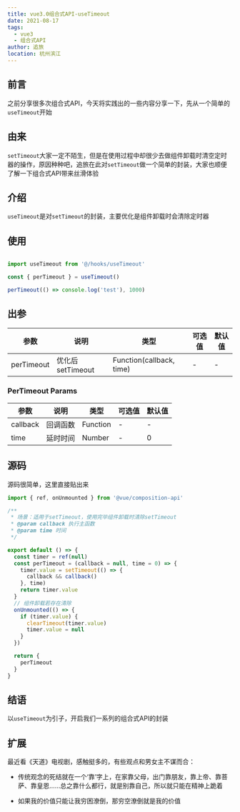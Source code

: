 ```yaml
---
title: vue3.0组合式API-useTimeout
date: 2021-08-17
tags: 
  - vue3
  - 组合式API
author: 追旅
location: 杭州滨江
---
```


## 前言

之前分享很多次组合式API，今天将实践出的一些内容分享一下，先从一个简单的```useTimeout```开始

## 由来

```setTimeout```大家一定不陌生，但是在使用过程中却很少去做组件卸载时清空定时器的操作，原因种种吧，追旅在此对```setTimeout```做一个简单的封装，大家也顺便了解一下组合式API带来丝滑体验

## 介绍

```useTimeout```是对```setTimeout```的封装，主要优化是组件卸载时会清除定时器

## 使用

```js

import useTimeout from '@/hooks/useTimeout'

const { perTimeout } = useTimeout()

perTimeout(() => console.log('test'), 1000)
```

## 出参

| 参数        | 说明         | 类型        | 可选值        | 默认值  |
|-------------|--------------|-------------|--------------|---------|
| perTimeout | 优化后setTimeout | Function(callback, time) | - | - |

### PerTimeout  Params

| 参数        | 说明         | 类型        | 可选值        | 默认值  |
|-------------|--------------|-------------|--------------|---------|
| callback | 回调函数 | Function | - | - |
| time | 延时时间 | Number | - | 0 |

## 源码

源码很简单，这里直接贴出来

```js
import { ref, onUnmounted } from '@vue/composition-api'

/**
 * 场景：适用于setTimeout，使用完毕组件卸载时清除setTimeout
 * @param callback 执行主函数
 * @param time 时间
 */

export default () => {
  const timer = ref(null)
  const perTimeout = (callback = null, time = 0) => {
    timer.value = setTimeout(() => {
      callback && callback()
    }, time)
    return timer.value
  }
  // 组件卸载若存在清除
  onUnmounted(() => {
    if (timer.value) {
      clearTimeout(timer.value)
      timer.value = null
    }
  })

  return {
    perTimeout
  }
}

```

## 结语

以```useTimeout```为引子，开启我们一系列的组合式API的封装

## 扩展

最近看《天道》电视剧，感触挺多的，有些观点和男女主不谋而合：

* 传统观念的死结就在一个‘靠’字上，在家靠父母，出门靠朋友，靠上帝、靠菩萨、靠皇恩……总之靠什么都行，就是别靠自己，所以就只能在精神上跪着

* 如果我的价值只能让我穷困潦倒，那穷空潦倒就是我的价值
